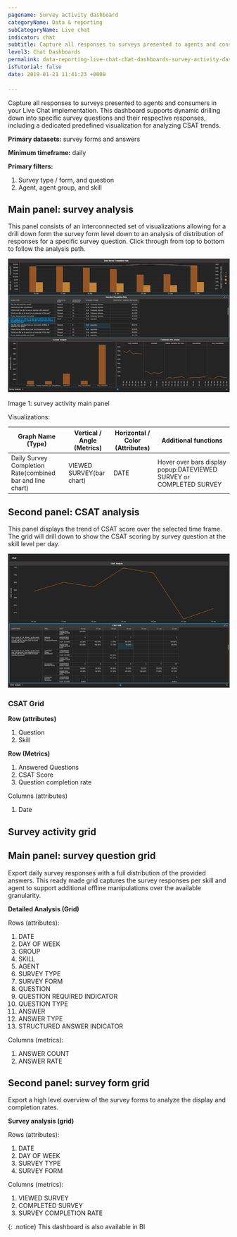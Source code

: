 ```yaml
---
pagename: Survey activity dashboard
categoryName: Data & reporting
subCategoryName: Live chat
indicator: chat
subtitle: Capture all responses to surveys presented to agents and consumers
level3: Chat Dashboards
permalink: data-reporting-live-chat-chat-dashboards-survey-activity-dashboard.html
isTutorial: false
date: 2019-01-21 11:41:23 +0000

---
```

Capture all responses to surveys presented to agents and consumers in your Live Chat implementation. This dashboard supports dynamic drilling down into specific survey questions and their respective responses, including a dedicated predefined visualization for analyzing CSAT trends.

**Primary datasets:** survey forms and answers

**Minimum timeframe:** daily

**Primary filters:**

1. Survey type / form, and question
2. Agent, agent group, and skill

## Main panel: survey analysis

This panel consists of an interconnected set of visualizations allowing for a drill down form the survey form level down to an analysis of distribution of responses for a specific survey question. Click through from top to bottom to follow the analysis path.

![](/img/survey-activity-dashboard1.png)

Image 1: survey activity main panel

Visualizations:

| Graph Name (Type) | Vertical / Angle (Metrics) | Horizontal / Color (Attributes) | Additional functions |  
| --- | --- | --- | --- |  
| Daily Survey Completion Rate(combined bar and line chart) | VIEWED SURVEY(bar chart) | DATE | Hover over bars display popup:DATEVIEWED SURVEY or COMPLETED SURVEY | | COMPLETED SURVEY(bar chart) | | SURVEY COMPLETION RATE(line chart - right axis) | | Question Completion Rate(grid) | QUESTION COMPLETION RATE | QUESTION | Dynamically populates the “Answer Analysis” bar chart, and the “CSAT Analysis” line chart (if the question if of type CSAT). | | SURVEY FORM | | Answer Analysis(bar chart) | ANSWER COUNT | ANSWER | Dynamically populates the “Distribution per answer” line chart.Deselecting an answer will show the distribution for all answers of the selected question, side by side. | | Distribution per Answer(line chart) | ANSWER RATE | DATE | Hover over live displays popup:ANSWERDATEANSWER RATE | | ANSWER |

## Second panel: CSAT analysis

This panel displays the trend of CSAT score over the selected time frame. The grid will drill down to show the CSAT scoring by survey question at the skill level per day.

![](/img/survey-activity-dashboard-2.png)

### CSAT Grid

**Row (attributes)**

1. Question
2. Skill

**Row (Metrics)**

1. Answered Questions
2. CSAT Score
3. Question completion rate

Columns (attributes)

1. Date

## Survey activity grid

## Main panel: survey question grid

Export daily survey responses with a full distribution of the provided answers. This ready made grid captures the survey responses per skill and agent to support additional offline manipulations over the available granularity.

**Detailed Analysis (Grid)**

Rows (attributes):

 1. DATE
 2. DAY OF WEEK
 3. GROUP
 4. SKILL
 5. AGENT
 6. SURVEY TYPE
 7. SURVEY FORM
 8. QUESTION
 9. QUESTION REQUIRED INDICATOR
10. QUESTION TYPE
11. ANSWER
12. ANSWER TYPE
13. STRUCTURED ANSWER INDICATOR

Columns (metrics):

1. ANSWER COUNT
2. ANSWER RATE

## Second panel: survey form grid

Export a high level overview of the survey forms to analyze the display and completion rates.

**Survey analysis (grid)**

Rows (attributes):

1. DATE
2. DAY OF WEEK
3. SURVEY TYPE
4. SURVEY FORM

Columns (metrics):

1. VIEWED SURVEY
2. COMPLETED SURVEY
3. SURVEY COMPLETION RATE

{: .notice} This dashboard is also available in BI